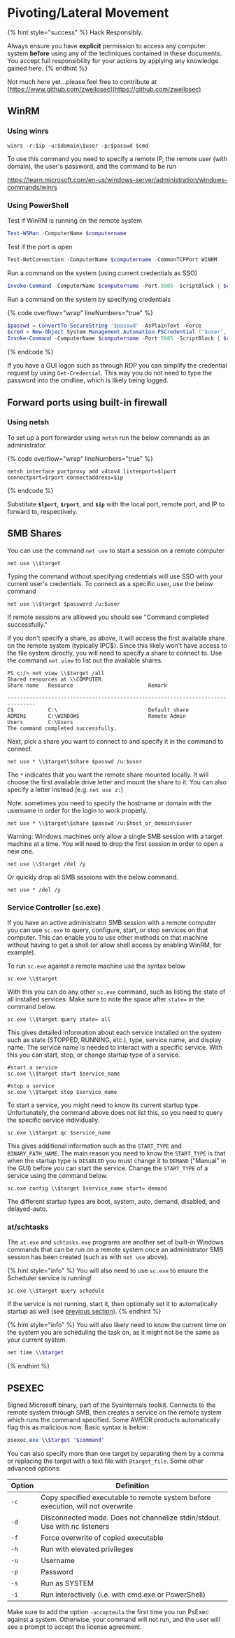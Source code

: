 # Pivoting/Lateral Movement

{% hint style="success" %}
Hack Responsibly.

Always ensure you have **explicit** permission to access any computer system **before** using any of the techniques contained in these documents. You accept full responsibility for your actions by applying any knowledge gained here.
{% endhint %}

Not much here yet...please feel free to contribute at [https://www.github.com/zweilosec](https://github.com/zweilosec)

## WinRM

### Using winrs

```batch
winrs -r:$ip -u:$domain\$user -p:$passwd $cmd
```

To use this command you need to specify a remote IP, the remote user (with domain), the user's password, and the command to be run

https://learn.microsoft.com/en-us/windows-server/administration/windows-commands/winrs

### Using PowerShell

Test if WinRM is running on the remote system

```powershell
Test-WSMan -ComputerName $computername
```

Test if the port is open

```powershell
Test-NetConnection -ComputerName $computername -CommonTCPPort WINRM
```

Run a command on the system (using current credentials as SSO)

```powershell
Invoke-Command -ComputerName $computername -Port 5985 -ScriptBlock { $cmd }
```

Run a command on the system by specifying credentials

{% code overflow="wrap" lineNumbers="true" %}
```powershell
$passwd = ConvertTo-SecureString '$passwd' -AsPlainText -Force
$cred = New-Object System.Management.Automation.PSCredential ('$user', $passwd)
Invoke-Command -ComputerName $computername -Port 5985 -ScriptBlock { $cmd } -Credential $cred -Authentication Negotiate
```
{% endcode %}

If you have a GUI logon such as through RDP you can simplify the credential request by using `Get-Credential`. This way you do not need to type the password into the cmdline, which is likely being logged.

## Forward ports using built-in firewall

### Using netsh

To set up a port forwarder using `netsh` run the below commands as an administrator.

{% code overflow="wrap" lineNumbers="true" %}
```batch
netsh interface portproxy add v4tov4 listenport=$lport connectport=$rport connectaddress=$ip
```
{% endcode %}

Substitute **`$lport`**, **`$rport`**, and **`$ip`** with the local port, remote port, and IP to forward to, respectively.

## SMB Shares

You can use the command `net use` to start a session on a remote computer

```batch
net use \\$target
```

Typing the command without specifying credentials will use SSO with your current user's credentials. To connect as a specific user, use the below command

```batch
net use \\$target $password /u:$user
```

If remote sessions are alllowed you should see "Command completed successfully."

If you don't specify a share, as above, it will access the first available share on the remote system (typically IPC$). Since this likely won't have access to the file system directly, you will need to specify a share to connect to. Use the command `net view` to list out the available shares.

```batch
PS c:/> net view \\$target /all
Shared resources at \\COMPUTER
Share name   Resource                        Remark

-------------------------------------------------------------------------------
C$           C:\                             Default share
ADMIN$       C:\WINDOWS                      Remote Admin
Users        C:\Users
The command completed successfully.
```

Next, pick a share you want to connect to and specify it in the command to connect.

```batch
net use * \\$target\$share $passwd /u:$user
```

The `*` indicates that you want the remote share mounted locally. It will choose the first available drive letter and mount the share to it. You can also specify a letter instead (e.g. `net use z:`)

Note: sometimes you need to specify the hostname or domain with the username in order for the login to work properly.

```batch
net use * \\$target\$share $passwd /u:$host_or_domain\$user
```

Warning: Windows machines only allow a single SMB session with a target machine at a time. You will need to drop the first session in order to open a new one.

```batch
net use \\$target /del /y
```

Or quickly drop all SMB sessions with the below command.

```batch
net use * /del /y
```

### Service Controller (sc.exe)

If you have an active administrator SMB session with a remote computer you can use `sc.exe` to query, configure, start, or stop services on that computer.  This can enable you to use other methods on that machine without having to get a shell (or allow shell access by enabling WinRM, for example). &#x20;

To run `sc.exe` against a remote machine use the syntax below

```
sc.exe \\$target
```

With this you can do any other `sc.exe` command, such as listing the state of all installed services.  Make sure to note the space after `state=` in the command below.

```
sc.exe \\$target query state= all
```

This gives detailed information about each service installed on the system such as state (STOPPED, RUNNING, etc.), type, service name, and display name.  The service name is needed to interact with a specific service.  With this you can start, stop, or change startup type of a service.

```
#start a service
sc.exe \\$target start $service_name

#stop a service
sc.exe \\$target stop $service_name
```

To start a service, you might need to know its current startup type.  Unfortunately, the command above does not list this, so you need to query the specific service individually.

```
sc.exe \\$target qc $service_name
```

This gives additional information such as the `START_TYPE` and `BINARY_PATH_NAME`.  The main reason you need to know the `START_TYPE` is that when the startup type is `DISABLED` you must change it to `DEMAND` ("Manual" in the GUI) before you can start the service.  Change the `START_TYPE` of a service using the command below.

```
sc.exe config \\$target $service_name start= demand
```

The different startup types are boot, system, auto, demand, disabled, and delayed-auto.

### at/schtasks

The `at.exe` and `schtasks.exe` programs are another set of built-in Windows commands that can be run on a remote system once an administrator SMB session has been created (such as with `net use` above). &#x20;

{% hint style="info" %}
You will also need to use `sc.exe` to ensure the Scheduler service is running!

```
sc.exe \\$target query schedule
```

If the service is not running, start it, then optionally set it to automatically startup as well (see [previous section](pivoting-lateral-movement.md#service-controller-sc.exe)).
{% endhint %}



{% hint style="info" %}
You will also likely need to know the current time on the system you are scheduling the task on, as it might not be the same as your current system.

```powershell
net time \\$target
```
{% endhint %}

## PSEXEC

Signed Microsoft binary, part of the Sysinternals toolkit.  Connects to the remote system through SMB, then creates a service on the remote system which runs the command specified. Some AV/EDR products automatically flag this as malicious now. Basic syntax is below:

```powershell
psexec.exe \\$target "$command"
```

You can also specify more than one target by separating them by a comma or replacing the target with a text file with `@target_file`. Some other advanced options:

| Option | Definition                                                                      |
| ------ | ------------------------------------------------------------------------------- |
| `-c`   | Copy specified executable to remote system before execution, will not overwrite |
| `-d`   | Disconnected mode. Does not channelize stdin/stdout. Use with nc listeners      |
| `-f`   | Force overwrite of copied executable                                            |
| `-h`   | Run with elevated privileges                                                    |
| `-u`   | Username                                                                        |
| `-p`   | Password                                                                        |
| `-s`   | Run as SYSTEM                                                                   |
| `-i`   | Run interactively (i.e. with cmd.exe or PowerShell)                             |

Make sure to add the option `-accepteula` the first time you run PsExec against a system. Otherwise, your command will not run, and the user will see a prompt to accept the license agreement.
